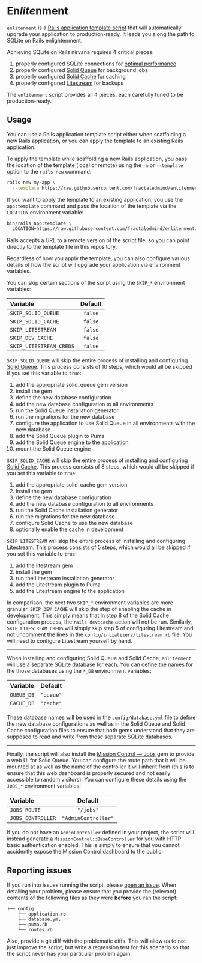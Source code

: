 # En*lite*nment

`enlitenment` is a [Rails application template script](https://guides.rubyonrails.org/rails_application_templates.html) that will automatically upgrade your application to production-ready. It leads you along the path to SQLite on Rails enlightenment.

Achieving SQLite on Rails nirvana requires 4 critical pieces:

1. properly configured SQLite connections for [optimal performance](https://fractaledmind.github.io/2024/04/15/sqlite-on-rails-the-how-and-why-of-optimal-performance/)
2. properly configured [Solid Queue](https://github.com/rails/solid_queue) for background jobs
3. properly configured [Solid Cache](https://github.com/rails/solid_cache) for caching
4. properly configured [Litestream](https://github.com/fractaledmind/litestream-ruby) for backups

The `enlitenment` script provides all 4 pieces, each carefully tuned to be production-ready.

## Usage

You can use a Rails application template script either when scaffolding a new Rails application, or you can apply the template to an existing Rails application.

To apply the template while scaffolding a new Rails application, you pass the location of the template (local or remote) using the `-m` or `--template` option to the `rails new` command:

```bash
rails new my-app \
  --template https://raw.githubusercontent.com/fractaledmind/enlitenment/main/template.rb
```

If you want to apply the template to an existing application, you use the `app:template` command and pass the location of the template via the `LOCATION` environment variable:
```bash
bin/rails app:template \
  LOCATION=https://raw.githubusercontent.com/fractaledmind/enlitenment/main/template.rb
```

Rails accepts a URL to a remote version of the script file, so you can point directly to the template file in this repository.

Regardless of how you apply the template, you can also configure various details of how the script will upgrade your application via environment variables.

You can skip certain sections of the script using the `SKIP_*` environment variables:

| Variable                | Default |
| :---                    | :---:   |
| `SKIP_SOLID_QUEUE`      | `false` |
| `SKIP_SOLID_CACHE`      | `false` |
| `SKIP_LITESTREAM`       | `false` |
| `SKIP_DEV_CACHE`        | `false` |
| `SKIP_LITESTREAM_CREDS` | `false` |

`SKIP_SOLID_QUEUE` will skip the entire process of installing and configuring [Solid Queue](https://github.com/rails/solid_queue). This process consists of 10 steps, which would all be skipped if you set this variable to `true`:

1. add the appropriate solid_queue gem version
2. install the gem
3. define the new database configuration
4. add the new database configuration to all environments
5. run the Solid Queue installation generator
6. run the migrations for the new database
7. configure the application to use Solid Queue in all environments with the new database
8. add the Solid Queue plugin to Puma
9. add the Solid Queue engine to the application
10. mount the Solid Queue engine

`SKIP_SOLID_CACHE` will skip the entire process of installing and configuring [Solid Cache](https://github.com/rails/solid_cache). This process consists of 8 steps, which would all be skipped if you set this variable to `true`:

1. add the appropriate solid_cache gem version
2. install the gem
3. define the new database configuration
4. add the new database configuration to all environments
5. run the Solid Cache installation generator
6. run the migrations for the new database
7. configure Solid Cache to use the new database
8. optionally enable the cache in development

`SKIP_LITESTREAM` will skip the entire process of installing and configuring [Litestream](https://github.com/fractaledmind/litestream-ruby). This process consists of 5 steps, which would all be skipped if you set this variable to `true`:

1. add the litestream gem
2. install the gem
3. run the Litestream installation generator
4. add the Litestream plugin to Puma
5. add the Litestream engine to the application

In comparison, the next two `SKIP_*` environment variables are more granular. `SKIP_DEV_CACHE` will skip the step of enabling the cache in development. This simply means that in step 8 of the Solid Cache configuration process, the `rails dev:cache` action will not be run. Similarly, `SKIP_LITESTREAM_CREDS` will simply skip step 5 of configuring Litestream and not uncomment the lines in the `config/intializers/litestream.rb` file. You will need to configure Litestream yourself by hand.

- - -

When installing and configuring Solid Queue and Solid Cache, `enlitenment` will use a separate SQLite database for each. You can define the names for the those databases using the `*_DB` environment variables:

| Variable   | Default   |
| :---       | :---:     |
| `QUEUE_DB` | `"queue"` |
| `CACHE_DB` | `"cache"` |

These database names will be used in the `config/database.yml` file to define the new database configurations as well as in the Solid Queue and Solid Cache configuration files to ensure that both gems understand that they are supposed to read and write from these separate SQLite databases.

- - -

Finally, the script will also install the [Mission Control — Jobs](https://github.com/rails/mission_control-jobs) gem to provide a web UI for Solid Queue. You can configure the route path that it will be mounted at as well as the name of the controller it will inherit from (this is to ensure that this web dashboard is properly secured and not easily accessible to random visitors). You can configure these details using the `JOBS_*` environment variables:

| Variable          | Default             |
| :---              | :---:               |
| `JOBS_ROUTE`      | `"/jobs"`           |
| `JOBS_CONTROLLER` | `"AdminController"` |

If you do not have an `AdminController` defined in your project, the script will instead generate a `MissionControl::BaseController` for you with HTTP basic authentication enabled. This is simply to ensure that you cannot accidently expose the Mission Control dashboard to the public.

## Reporting issues

If you run into issues running the script, please [open an issue](https://github.com/fractaledmind/enlitenment/issues/new). When detailing your problem, please ensure that you provide the (relevant) contents of the following files as they were **before** you ran the script:

```
├── config
    ├── application.rb
    ├── database.yml
    ├── puma.rb
    └── routes.rb
```

Also, provide a git diff with the problematic diffs. This will allow us to not just improve the script, but write a regression test for this scenario so that the script never has your particular problem again.
